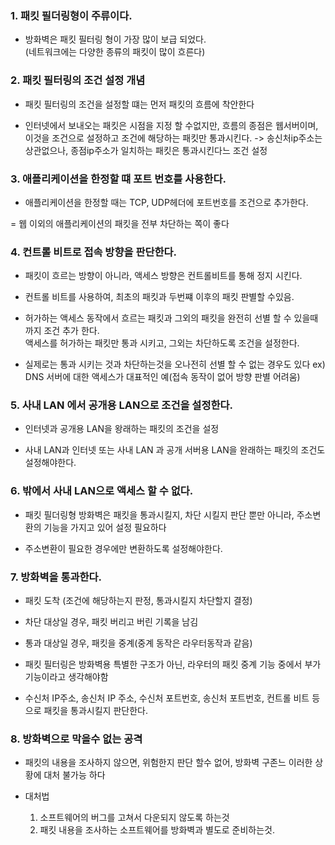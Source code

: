 ### 1. 패킷 필더링형이 주류이다.

- 방화벽은 패킷 필터링 형이 가장 많이 보급 되었다.  
  (네트워크에는 다양한 종류의 패킷이 많이 흐른다)  
  
### 2. 패킷 필터링의 조건 설정 개념

- 패킷 필터링의 조건을 설정할 떄는 먼저 패킷의 흐름에 착안한다

- 인터넷에서 보내오는 패킷은 시점을 지정 할 수없지만, 흐름의 종점은 웹서버이며,  
  이것을 조건으로 설정하고 조건에 해당하는 패킷만 통과시킨다.
  -> 송신처ip주소는 상관없으나, 종점ip주소가 일치하는 패킷은 통과시킨다느 조건 설정
  
### 3. 애플리케이션을 한정할 떄 포트 번호를 사용한다.

- 애플리케이션을 한정할 때는 TCP, UDP헤더에 포트번호를 조건으로 추가한다.

= 웹 이외의 애플리케이션의 패킷을 전부 차단하는 쪽이 좋다

### 4. 컨트롤 비트로 접속 방향을 판단한다.

- 패킷이 흐르는 방향이 아니라, 액세스 방향은 컨트롤비트를 통해 정지 시킨다.

- 컨트롤 비트를 사용하여, 최초의 패킷과 두번쨰 이후의 패킷 판별할 수있음.

- 허가하는 액세스 동작에서 흐르는 패킷과 그외의 패킷을 완전히 선별 할 수 있을때까지 조건 추가 한다.  
  액세스를 허가하는 패킷만 통과 시키고, 그외는 차단하도록 조건을 설정한다.
  
- 실제로는 통과 시키는 것과 차단하는것을 오나전히 선별 할 수 없는 경우도 있다
  ex) DNS 서버에 대한 액세스가 대표적인 예(접속 동작이 없어 방향 판별 어려움)
  
### 5. 사내 LAN 에서 공개용 LAN으로 조건을 설정한다.

- 인터넷과 공개용 LAN을 왕래하는 패킷의 조건을 설정

- 사내 LAN과 인터넷 또는 사내 LAN 과 공개 서버용 LAN을 완래하는 패킷의 조건도 설정해야한다.

### 6. 밖에서 사내 LAN으로 액세스 할 수 없다.

- 패킷 필더링형 방화벽은 패킷을 통과시킬지, 차단 시킬지 판단 뿐만 아니라, 주소변환의 기능을 가지고 있어 설정 필요하다

- 주소변환이 필요한 경우에만 변환하도록 설정해야한다.

### 7. 방화벽을 통과한다.

- 패킷 도착 (조건에 해당하는지 판정, 통과시킬지 차단할지 결정)

- 차단 대상일 경우, 패킷 버리고 버린 기록을 남김

- 통과 대상일 경우, 패킷을 중계(중계 동작은 라우터동작과 같음)

- 패킷 필터링은 방화벽용 특별한 구조가 아닌, 라우터의 패킷 중계 기능 중에서 부가 기능이라고 생각해야함

- 수신처 IP주소, 송신처 IP 주소, 수신처 포트번호, 송신처 포트번호, 컨트롤 비트 등으로 패킷을 통과시킬지 판단한다.


### 8. 방화벽으로 막을수 없는 공격

- 패킷의 내용을 조사하지 않으면, 위험한지 판단 할수 없어, 방화벽 구존느 이러한 상황에 대처 불가능 하다

- 대처법 
  1. 소프트웨어의 버그를 고쳐서 다운되지 않도록 하는것
  2. 패킷 내용을 조사하는 소프트웨어를 방화벽과 별도로 준비하는것.
